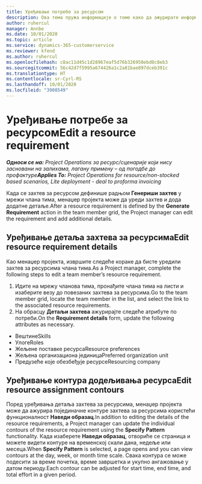 ```yaml
---
title: Уређивање потребе за ресурсом
description: Ова тема пружа информације о томе како да ажурирате информације захтева за ресурсима.
author: ruhercul
manager: Annbe
ms.date: 10/01/2020
ms.topic: article
ms.service: dynamics-365-customerservice
ms.reviewer: kfend
ms.author: ruhercul
ms.openlocfilehash: c8ac11d45c1d28967eaf5d76b326950ebd0c8eb3
ms.sourcegitcommit: 56c42d7f5995a674426a1c2a81bae897dceb391c
ms.translationtype: HT
ms.contentlocale: sr-Cyrl-RS
ms.lasthandoff: 10/01/2020
ms.locfileid: "3908549"
---
```

# <a name="edit-a-resource-requirement"></a><span data-ttu-id="936eb-103">Уређивање потребе за ресурсом</span><span class="sxs-lookup"><span data-stu-id="936eb-103">Edit a resource requirement</span></span>

<span data-ttu-id="936eb-104">_**Односи се на:** Project Operations за ресурс/сценарије који нису засновани на залихама, лагану примену – од погодбе до профактуре_</span><span class="sxs-lookup"><span data-stu-id="936eb-104">_**Applies To:** Project Operations for resource/non-stocked based scenarios, Lite deployment - deal to proforma invoicing_</span></span>

<span data-ttu-id="936eb-105">Када се захтев за ресурсом дефинише радњом **Генериши захтев** у мрежи члана тима, менаџер пројекта може да уреди захтев и дода додатне детаље.</span><span class="sxs-lookup"><span data-stu-id="936eb-105">After a resource requirement is defined by the **Generate Requirement** action in the team member grid, the Project manager can edit the requirement and add additional details.</span></span>

## <a name="edit-resource-requirement-details"></a><span data-ttu-id="936eb-106">Уређивање детаља захтева за ресурсима</span><span class="sxs-lookup"><span data-stu-id="936eb-106">Edit resource requirement details</span></span>

<span data-ttu-id="936eb-107">Као менаџер пројекта, извршите следеће кораке да бисте уредили захтев за ресурсима члана тима.</span><span class="sxs-lookup"><span data-stu-id="936eb-107">As a Project manager, complete the following steps to edit a team member’s resource requirement.</span></span>

1. <span data-ttu-id="936eb-108">Идите на мрежу чланова тима, пронађите члана тима на листи и изаберите везу до повезаних захтева за ресурсима.</span><span class="sxs-lookup"><span data-stu-id="936eb-108">Go to the team member grid, locate the team member in the list, and select the link to the associated resource requirements.</span></span>
2. <span data-ttu-id="936eb-109">На обрасцу **Детаљи захтева** ажурирајте следеће атрибуте по потреби.</span><span class="sxs-lookup"><span data-stu-id="936eb-109">On the **Requirement details** form, update the following attributes as necessary.</span></span>

- <span data-ttu-id="936eb-110">Вештине</span><span class="sxs-lookup"><span data-stu-id="936eb-110">Skills</span></span>
- <span data-ttu-id="936eb-111">Улоге</span><span class="sxs-lookup"><span data-stu-id="936eb-111">Roles</span></span>
- <span data-ttu-id="936eb-112">Жељене поставке ресурса</span><span class="sxs-lookup"><span data-stu-id="936eb-112">Resource preferences</span></span>
- <span data-ttu-id="936eb-113">Жељена организациона јединица</span><span class="sxs-lookup"><span data-stu-id="936eb-113">Preferred organization unit</span></span>
- <span data-ttu-id="936eb-114">Предузеће које обезбеђује ресурсе</span><span class="sxs-lookup"><span data-stu-id="936eb-114">Resourcing company</span></span>

## <a name="edit-resource-assignment-contours"></a><span data-ttu-id="936eb-115">Уређивање контура додељивања ресурса</span><span class="sxs-lookup"><span data-stu-id="936eb-115">Edit resource assignment contours</span></span>

<span data-ttu-id="936eb-116">Поред уређивања детаља захтева за ресурсима, менаџер пројекта може да ажурира појединачне контуре захтева за ресурсима користећи функционалност **Наведи образац**.</span><span class="sxs-lookup"><span data-stu-id="936eb-116">In addition to editing the details of the resource requirements, a Project manager can update the individual contours of the resource requirement using the **Specify Pattern** functionality.</span></span> <span data-ttu-id="936eb-117">Када изаберете **Наведи образац**, отвориће се страница и можете видети контуре на временској скали дана, недеље или месеца.</span><span class="sxs-lookup"><span data-stu-id="936eb-117">When **Specify Pattern** is selected, a page opens and you can view contours at the day, week, or month time scale.</span></span> <span data-ttu-id="936eb-118">Свака контура се може подесити за време почетка, време завршетка и укупно ангажовање у датом периоду.</span><span class="sxs-lookup"><span data-stu-id="936eb-118">Each contour can be adjusted for start time, end time, and total effort in a given period.</span></span>